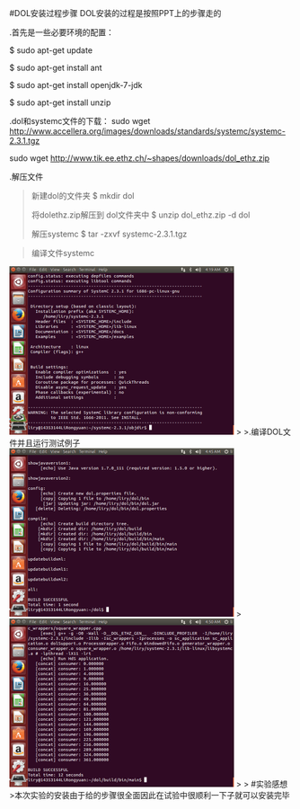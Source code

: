 #DOL安装过程步骤
DOL安装的过程是按照PPT上的步骤走的
>
.首先是一些必要环境的配置：
>
$	sudo apt-get update
>
$	sudo apt-get install ant
>
$ 	sudo apt-get install openjdk-7-jdk
>
$	sudo apt-get install unzip

.dol和systemc文件的下载：
sudo wget http://www.accellera.org/images/downloads/standards/systemc/systemc-2.3.1.tgz

sudo wget http://www.tik.ee.ethz.ch/~shapes/downloads/dol_ethz.zip

>
.解压文件
>
>新建dol的文件夹 
$	mkdir dol
>
>将dolethz.zip解压到 dol文件夹中
$	unzip dol_ethz.zip -d dol
>
>解压systemc
$	tar -zxvf systemc-2.3.1.tgz


>
>编译文件systemc
>
<img src="https://github.com/ES201614353144/ES2016_14353144/blob/master/Ubuntu-2016-09-20-19-19-43.png?raw=true"  width = "400" height = "300" alt="DOL测试例子" />
>
>.编译DOL文件并且运行测试例子
<img src="https://github.com/ES201614353144/ES2016_14353144/blob/master/Ubuntu-2016-09-20-19-45-19.png?raw=true"  width = "400" height = "300" alt="DOL测试例子" />
>
<img src="https://github.com/ES201614353144/ES2016_14353144/blob/master/Ubuntu-2016-09-20-19-50-01.png?raw=true" width = "400" height = "300" alt="DOL安装过程图2" />
>
>
#实验感想
>本次实验的安装由于给的步骤很全面因此在试验中很顺利一下子就可以安装完毕